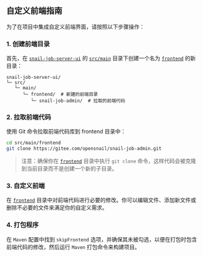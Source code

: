 ## 自定义前端指南

为了在项目中集成自定义前端界面，请按照以下步骤操作：

### 1. 创建前端目录

首先，在 [`snail-job-server-ui`]() 的 [`src/main`](src/main) 目录下创建一个名为 [`frontend`](src/main/frontend) 的新目录：

```
snail-job-server-ui/
└─ src/
   └─ main/
      └─ frontend/  # 新建的前端目录
         └─ snail-job-admin/  # 拉取的前端代码
```

### 2. 拉取前端代码

使用 Git 命令拉取前端代码库到 frontend 目录中：

```bash
cd src/main/frontend
git clone https://gitee.com/opensnail/snail-job-admin.git
```

> 注意：确保你在 [`frontend`](src/main/frontend) 目录中执行 `git clone` 命令，这样代码会被克隆到当前目录而不是创建一个新的子目录。

### 3. 自定义前端

在 [`frontend`](src/main/frontend) 目录中对前端代码进行必要的修改。你可以编辑文件、添加新文件或删除不必要的文件来满足你的自定义需求。

### 4. 打包程序

在 `Maven` 配置中找到 `skipFrontend` 选项，并确保其未被勾选，以便在打包时包含前端代码的修改，然后运行 `Maven` 打包命令来构建项目。
